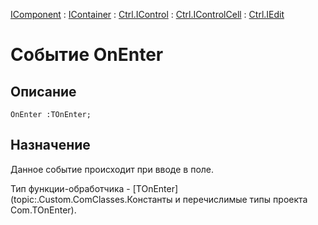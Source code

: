 ﻿---
Link: .Ctrl.IEdit.@OnEnter
---

[IComponent](topic:Com.Custom.ComClasses.IComponent.Default) :
[IContainer](topic:Com.Custom.ComClasses.IContainer.Default) :
[Ctrl.IControl](topic:Com.Custom.ComClasses.Ctrl.IControl.Default) :
[Ctrl.IControlCell](topic:Com.Custom.ComClasses.Ctrl.IControlCell.Default) :
[Ctrl.IEdit](Default)

# Событие OnEnter

## Описание

    OnEnter :TOnEnter;

## Назначение

Данное событие происходит при вводе в поле.

Тип функции-обработчика -
[TOnEnter](topic:.Custom.ComClasses.Константы и перечислимые типы проекта Com.TOnEnter).